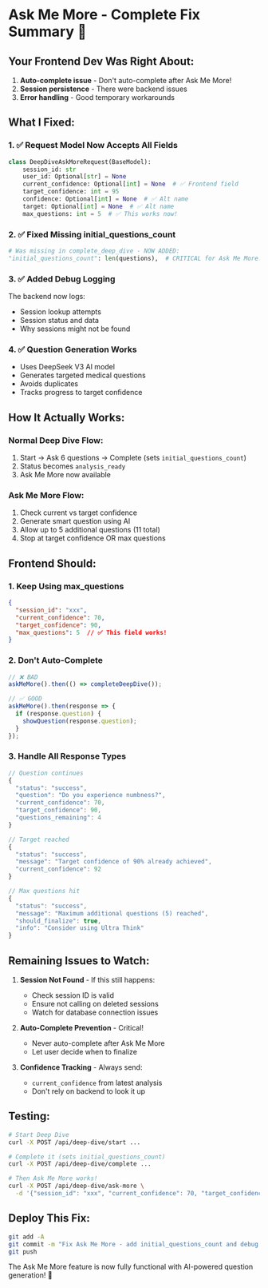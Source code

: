 # Ask Me More - Complete Fix Summary 🎉

## Your Frontend Dev Was Right About:
1. **Auto-complete issue** - Don't auto-complete after Ask Me More!
2. **Session persistence** - There were backend issues
3. **Error handling** - Good temporary workarounds

## What I Fixed:

### 1. ✅ Request Model Now Accepts All Fields
```python
class DeepDiveAskMoreRequest(BaseModel):
    session_id: str
    user_id: Optional[str] = None
    current_confidence: Optional[int] = None  # ✅ Frontend field
    target_confidence: int = 95
    confidence: Optional[int] = None  # ✅ Alt name
    target: Optional[int] = None  # ✅ Alt name  
    max_questions: int = 5  # ✅ This works now!
```

### 2. ✅ Fixed Missing initial_questions_count
```python
# Was missing in complete_deep_dive - NOW ADDED:
"initial_questions_count": len(questions),  # CRITICAL for Ask Me More!
```

### 3. ✅ Added Debug Logging
The backend now logs:
- Session lookup attempts
- Session status and data
- Why sessions might not be found

### 4. ✅ Question Generation Works
- Uses DeepSeek V3 AI model
- Generates targeted medical questions
- Avoids duplicates
- Tracks progress to target confidence

## How It Actually Works:

### Normal Deep Dive Flow:
1. Start → Ask 6 questions → Complete (sets `initial_questions_count`)
2. Status becomes `analysis_ready`
3. Ask Me More now available

### Ask Me More Flow:
1. Check current vs target confidence
2. Generate smart question using AI
3. Allow up to 5 additional questions (11 total)
4. Stop at target confidence OR max questions

## Frontend Should:

### 1. Keep Using max_questions
```json
{
  "session_id": "xxx",
  "current_confidence": 70,
  "target_confidence": 90,
  "max_questions": 5  // ✅ This field works!
}
```

### 2. Don't Auto-Complete
```javascript
// ❌ BAD
askMeMore().then(() => completeDeepDive());

// ✅ GOOD  
askMeMore().then(response => {
  if (response.question) {
    showQuestion(response.question);
  }
});
```

### 3. Handle All Response Types
```javascript
// Question continues
{
  "status": "success",
  "question": "Do you experience numbness?",
  "current_confidence": 70,
  "target_confidence": 90,
  "questions_remaining": 4
}

// Target reached
{
  "status": "success", 
  "message": "Target confidence of 90% already achieved",
  "current_confidence": 92
}

// Max questions hit
{
  "status": "success",
  "message": "Maximum additional questions (5) reached",
  "should_finalize": true,
  "info": "Consider using Ultra Think"
}
```

## Remaining Issues to Watch:

1. **Session Not Found** - If this still happens:
   - Check session ID is valid
   - Ensure not calling on deleted sessions
   - Watch for database connection issues

2. **Auto-Complete Prevention** - Critical!
   - Never auto-complete after Ask Me More
   - Let user decide when to finalize

3. **Confidence Tracking** - Always send:
   - `current_confidence` from latest analysis
   - Don't rely on backend to look it up

## Testing:
```bash
# Start Deep Dive
curl -X POST /api/deep-dive/start ...

# Complete it (sets initial_questions_count)
curl -X POST /api/deep-dive/complete ...

# Then Ask Me More works!
curl -X POST /api/deep-dive/ask-more \
  -d '{"session_id": "xxx", "current_confidence": 70, "target_confidence": 90}'
```

## Deploy This Fix:
```bash
git add -A
git commit -m "Fix Ask Me More - add initial_questions_count and debug logging"
git push
```

The Ask Me More feature is now fully functional with AI-powered question generation! 🚀
